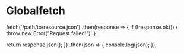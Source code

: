 # Globalfetch
 
fetch('/path/to/resource.json')
 .then(response => {
 if (!response.ok()) {
 throw new Error("Request failed!");
 }
 
 return response.json();
 })
 .then(json => {
 console.log(json);
 });

